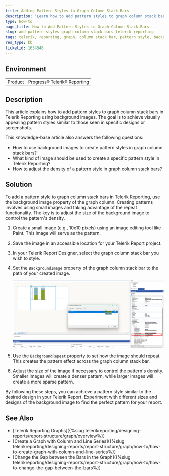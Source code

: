 ```yaml
---
title: Adding Pattern Styles to Graph Column Stack Bars
description: "Learn how to add pattern styles to graph column stack bars using background images in Telerik Reporting."
type: how-to
page_title: How to Add Pattern Styles to Graph Column Stack Bars
slug: add-pattern-styles-graph-column-stack-bars-telerik-reporting
tags: telerik, reporting, graph, column stack bar, pattern style, background image
res_type: kb
ticketid: 1634546
---
```


## Environment

<table>
  <tbody>
    <tr>
      <td>Product</td>
      <td>Progress® Telerik® Reporting</td>
    </tr>
  </tbody>
</table>

## Description

This article explains how to add pattern styles to graph column stack bars in Telerik Reporting using background images. The goal is to achieve visually appealing pattern styles similar to those seen in specific designs or screenshots.

This knowledge-base article also answers the following questions:
- How to use background images to create pattern styles in graph column stack bars?
- What kind of image should be used to create a specific pattern style in Telerik Reporting?
- How to adjust the density of a pattern style in graph column stack bars?

## Solution

To add a pattern style to graph column stack bars in Telerik Reporting, use the background image property of the graph column. Creating patterns involves using small images and taking advantage of the repeat functionality. The key is to adjust the size of the background image to control the pattern's density.

1. Create a small image (e.g., 10x10 pixels) using an image editing tool like Paint. This image will serve as the pattern.
1. Save the image in an accessible location for your Telerik Report project.
1. In your Telerik Report Designer, select the graph column stack bar you wish to style. 
1. Set the `BackgroundImage` property of the graph column stack bar to the path of your created image.

    ![Adding Pattern Styles to Graph Column Stack Bars](images/CustomPatternsGraph.png)
   
1. Use the `BackgroundRepeat` property to set how the image should repeat. This creates the pattern effect across the graph column stack bar.
1. Adjust the size of the image if necessary to control the pattern's density. Smaller images will create a denser pattern, while larger images will create a more sparse pattern.

By following these steps, you can achieve a pattern style similar to the desired design in your Telerik Report. Experiment with different sizes and designs of the background image to find the perfect pattern for your report.

## See Also

- [Telerik Reporting Graphs]({%slug telerikreporting/designing-reports/report-structure/graph/overview%})
- [Create a Graph with Column and Line Series]({%slug telerikreporting/designing-reports/report-structure/graph/how-to/how-to-create-graph-with-column-and-line-series%})
- [Change the Gap between the Bars in the Graph]({%slug telerikreporting/designing-reports/report-structure/graph/how-to/how-to-change-the-gap-between-the-bars%})
